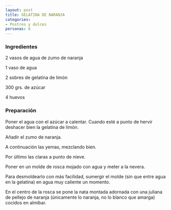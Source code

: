 ```yaml
---
layout: post
title: GELATINA DE NARANJA
categories:
- Postres y dulces
personas: 6 
---
```

<h3>Ingredientes</h3>
2 vasos de agua de zumo de naranja

1 vaso de agua

2 sobres de gelatina de limón

300 grs. de azúcar

4 huevos

<h3>Preparación</h3>
Poner el agua con el azúcar a calentar. Cuando esté a punto de hervir deshacer bien la gelatina de limón.

Añadir el zumo de naranja.

A continuación las yemas, mezclando bien.

Por último las claras a punto de nieve.

Poner en un molde de rosca mojado con agua y meter a la nevera.

Para desmoldearlo con más facilidad, sumergir el molde (sin que entre agua en la gelatina) en agua muy caliente un momento.

En el centro de la rosca se pone la nata montada adornada con una juliana de pellejo de naranja (únicamente lo naranja, no lo blanco que amarga) cocidos en almíbar.